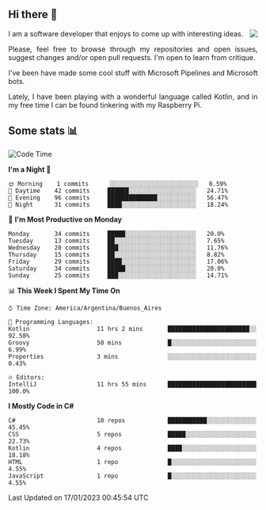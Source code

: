 ## Hi there :slightly_smiling_face:

<img src="https://github-readme-stats.vercel.app/api?username=victorgrycuk&show_icons=true&count_private=true&title_color=F7941E&icon_color=F7941E" align="right">

<p align="justify">
I am a software developer that enjoys to come up with interesting ideas.
<p/>

<p align= "justify">
Please, feel free to browse through my repositories and open issues, suggest changes and/or open pull requests. I'm open to learn from critique.
<p/>


<p align= "justify">
I've been have made some cool stuff with Microsoft Pipelines and Microsoft bots.
<p/>

<p align= "justify">
Lately, I have been playing with a wonderful language called Kotlin, and in my free time I can be found tinkering with my Raspberry Pi.
<p/>

## Some stats :bar_chart:
<!--START_SECTION:waka-->
![Code Time](http://img.shields.io/badge/Code%20Time-1%2C287%20hrs%2049%20mins-blue)

**I'm a Night 🦉** 

```text
🌞 Morning    1 commits      ░░░░░░░░░░░░░░░░░░░░░░░░░   0.59% 
🌆 Daytime    42 commits     ██████░░░░░░░░░░░░░░░░░░░   24.71% 
🌃 Evening    96 commits     ██████████████░░░░░░░░░░░   56.47% 
🌙 Night      31 commits     ████░░░░░░░░░░░░░░░░░░░░░   18.24%

```
📅 **I'm Most Productive on Monday** 

```text
Monday       34 commits     █████░░░░░░░░░░░░░░░░░░░░   20.0% 
Tuesday      13 commits     ██░░░░░░░░░░░░░░░░░░░░░░░   7.65% 
Wednesday    20 commits     ███░░░░░░░░░░░░░░░░░░░░░░   11.76% 
Thursday     15 commits     ██░░░░░░░░░░░░░░░░░░░░░░░   8.82% 
Friday       29 commits     ████░░░░░░░░░░░░░░░░░░░░░   17.06% 
Saturday     34 commits     █████░░░░░░░░░░░░░░░░░░░░   20.0% 
Sunday       25 commits     ███░░░░░░░░░░░░░░░░░░░░░░   14.71%

```


📊 **This Week I Spent My Time On** 

```text
⌚︎ Time Zone: America/Argentina/Buenos_Aires

💬 Programming Languages: 
Kotlin                   11 hrs 2 mins       ███████████████████████░░   92.58% 
Groovy                   50 mins             █░░░░░░░░░░░░░░░░░░░░░░░░   6.99% 
Properties               3 mins              ░░░░░░░░░░░░░░░░░░░░░░░░░   0.43%

🔥 Editors: 
IntelliJ                 11 hrs 55 mins      █████████████████████████   100.0%

```

**I Mostly Code in C#** 

```text
C#                       10 repos            ███████████░░░░░░░░░░░░░░   45.45% 
CSS                      5 repos             █████░░░░░░░░░░░░░░░░░░░░   22.73% 
Kotlin                   4 repos             ████░░░░░░░░░░░░░░░░░░░░░   18.18% 
HTML                     1 repo              █░░░░░░░░░░░░░░░░░░░░░░░░   4.55% 
JavaScript               1 repo              █░░░░░░░░░░░░░░░░░░░░░░░░   4.55%

```



 Last Updated on 17/01/2023 00:45:54 UTC
<!--END_SECTION:waka-->
